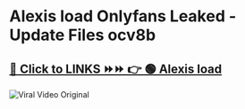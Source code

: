 
 # Alexis load Onlyfans Leaked - Update Files ocv8b

## <h2><a href="https://clipsfans.com/Alexis_load&ref=git">🔗 Click to LINKS ⏩⏩ 👉 🟢 Alexis load </a></h2>

<a href="https://clipsfans.com/Alexis_load&ref=git" rel="nofollow" data-target="animated-image.originalLink"><img src="https://i.ibb.co.com/xMMVF88/686577567.gif" alt="Viral Video Original" style="max-width: 100%; display: inline-block;" data-target="animated-image.originalImage"></a>

